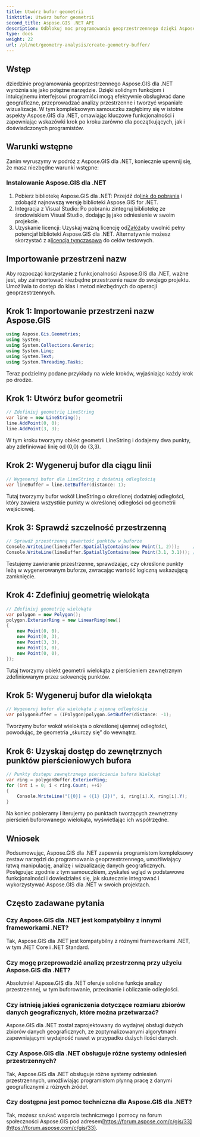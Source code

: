 ```yaml
---
title: Utwórz bufor geometrii
linktitle: Utwórz bufor geometrii
second_title: Aspose.GIS .NET API
description: Odblokuj moc programowania geoprzestrzennego dzięki Aspose.GIS dla .NET. Z łatwością wykonuj analizy przestrzenne, wizualizuj dane i nie tylko.
type: docs
weight: 22
url: /pl/net/geometry-analysis/create-geometry-buffer/
---
```

## Wstęp
dziedzinie programowania geoprzestrzennego Aspose.GIS dla .NET wyróżnia się jako potężne narzędzie. Dzięki solidnym funkcjom i intuicyjnemu interfejsowi programiści mogą efektywnie obsługiwać dane geograficzne, przeprowadzać analizy przestrzenne i tworzyć wspaniałe wizualizacje. W tym kompleksowym samouczku zagłębimy się w istotne aspekty Aspose.GIS dla .NET, omawiając kluczowe funkcjonalności i zapewniając wskazówki krok po kroku zarówno dla początkujących, jak i doświadczonych programistów.
## Warunki wstępne
Zanim wyruszymy w podróż z Aspose.GIS dla .NET, koniecznie upewnij się, że masz niezbędne warunki wstępne:
### Instalowanie Aspose.GIS dla .NET
1.  Pobierz bibliotekę Aspose.GIS dla .NET: Przejdź do[link do pobrania](https://releases.aspose.com/gis/net/) i zdobądź najnowszą wersję biblioteki Aspose.GIS for .NET.
2. Integracja z Visual Studio: Po pobraniu zintegruj bibliotekę ze środowiskiem Visual Studio, dodając ją jako odniesienie w swoim projekcie.
3.  Uzyskanie licencji: Uzyskaj ważną licencję od[Załóż](https://purchase.aspose.com/buy)aby uwolnić pełny potencjał biblioteki Aspose.GIS dla .NET. Alternatywnie możesz skorzystać z a[licencja tymczasowa](https://purchase.aspose.com/temporary-license/) do celów testowych.

## Importowanie przestrzeni nazw
Aby rozpocząć korzystanie z funkcjonalności Aspose.GIS dla .NET, ważne jest, aby zaimportować niezbędne przestrzenie nazw do swojego projektu. Umożliwia to dostęp do klas i metod niezbędnych do operacji geoprzestrzennych.
## Krok 1: Importowanie przestrzeni nazw Aspose.GIS
```csharp
using Aspose.Gis.Geometries;
using System;
using System.Collections.Generic;
using System.Linq;
using System.Text;
using System.Threading.Tasks;
```

Teraz podzielmy podane przykłady na wiele kroków, wyjaśniając każdy krok po drodze.
## Krok 1: Utwórz bufor geometrii
```csharp
// Zdefiniuj geometrię LineString
var line = new LineString();
line.AddPoint(0, 0);
line.AddPoint(3, 3);
```
W tym kroku tworzymy obiekt geometrii LineString i dodajemy dwa punkty, aby zdefiniować linię od (0,0) do (3,3).
## Krok 2: Wygeneruj bufor dla ciągu linii
```csharp
// Wygeneruj bufor dla LineString z dodatnią odległością
var lineBuffer = line.GetBuffer(distance: 1);
```
Tutaj tworzymy bufor wokół LineString o określonej dodatniej odległości, który zawiera wszystkie punkty w określonej odległości od geometrii wejściowej.
## Krok 3: Sprawdź szczelność przestrzenną
```csharp
// Sprawdź przestrzenną zawartość punktów w buforze
Console.WriteLine(lineBuffer.SpatiallyContains(new Point(1, 2)));     // PRAWDA
Console.WriteLine(lineBuffer.SpatiallyContains(new Point(3.1, 3.1))); // PRAWDA
```
Testujemy zawieranie przestrzenne, sprawdzając, czy określone punkty leżą w wygenerowanym buforze, zwracając wartość logiczną wskazującą zamknięcie.
## Krok 4: Zdefiniuj geometrię wielokąta
```csharp
// Zdefiniuj geometrię wielokąta
var polygon = new Polygon();
polygon.ExteriorRing = new LinearRing(new[]
{
    new Point(0, 0),
    new Point(0, 3),
    new Point(3, 3),
    new Point(3, 0),
    new Point(0, 0),
});
```
Tutaj tworzymy obiekt geometrii wielokąta z pierścieniem zewnętrznym zdefiniowanym przez sekwencję punktów.
## Krok 5: Wygeneruj bufor dla wielokąta
```csharp
// Wygeneruj bufor dla wielokąta z ujemną odległością
var polygonBuffer = (IPolygon)polygon.GetBuffer(distance: -1);
```
Tworzymy bufor wokół wielokąta o określonej ujemnej odległości, powodując, że geometria „skurczy się” do wewnątrz.
## Krok 6: Uzyskaj dostęp do zewnętrznych punktów pierścieniowych bufora
```csharp
// Punkty dostępu zewnętrznego pierścienia bufora Wielokąt
var ring = polygonBuffer.ExteriorRing;
for (int i = 0; i < ring.Count; ++i)
{
    Console.WriteLine("[{0}] = ({1} {2})", i, ring[i].X, ring[i].Y);
}
```
Na koniec pobieramy i iterujemy po punktach tworzących zewnętrzny pierścień buforowanego wielokąta, wyświetlając ich współrzędne.

## Wniosek
Podsumowując, Aspose.GIS dla .NET zapewnia programistom kompleksowy zestaw narzędzi do programowania geoprzestrzennego, umożliwiający łatwą manipulację, analizę i wizualizację danych geograficznych. Postępując zgodnie z tym samouczkiem, zyskałeś wgląd w podstawowe funkcjonalności i dowiedziałeś się, jak skutecznie integrować i wykorzystywać Aspose.GIS dla .NET w swoich projektach.
## Często zadawane pytania
### Czy Aspose.GIS dla .NET jest kompatybilny z innymi frameworkami .NET?
Tak, Aspose.GIS dla .NET jest kompatybilny z różnymi frameworkami .NET, w tym .NET Core i .NET Standard.
### Czy mogę przeprowadzić analizę przestrzenną przy użyciu Aspose.GIS dla .NET?
Absolutnie! Aspose.GIS dla .NET oferuje solidne funkcje analizy przestrzennej, w tym buforowanie, przecinanie i obliczanie odległości.
### Czy istnieją jakieś ograniczenia dotyczące rozmiaru zbiorów danych geograficznych, które można przetwarzać?
Aspose.GIS dla .NET został zaprojektowany do wydajnej obsługi dużych zbiorów danych geograficznych, ze zoptymalizowanymi algorytmami zapewniającymi wydajność nawet w przypadku dużych ilości danych.
### Czy Aspose.GIS dla .NET obsługuje różne systemy odniesień przestrzennych?
Tak, Aspose.GIS dla .NET obsługuje różne systemy odniesień przestrzennych, umożliwiając programistom płynną pracę z danymi geograficznymi z różnych źródeł.
### Czy dostępna jest pomoc techniczna dla Aspose.GIS dla .NET?
 Tak, możesz szukać wsparcia technicznego i pomocy na forum społeczności Aspose.GIS pod adresem[https://forum.aspose.com/c/gis/33](https://forum.aspose.com/c/gis/33).